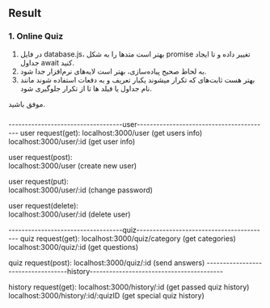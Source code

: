 ## Result

### 1. Online Quiz
1. در فایل database.js، بهتر است متدها را به شکل promise تغییر داده و تا ایجاد جداول await  کنید.
2. به لحاظ صحیح پیاده‌سازی، بهتر است لایه‌های نرم‌افزار جدا شود.
3. بهتر هست ثابت‌های که تکرار میشوند یکبار تعریف و به دفعات استفاده شوند مانند نام جداول یا فیلد ها تا از تکرار جلوگیری شود.

موفق باشید.
###
-----------------------------------user-----------------------------------------
user request(get):
    localhost:3000/user                           (get users info)
    localhost:3000/user/:id                       (get user info)


user request(post):   
    localhost:3000/user                           (create new user)


user request(put):   
    localhost:3000/user/:id                       (change password)


user request(delete):   
    localhost:3000/user/:id                       (delete user)

-----------------------------------quiz-----------------------------------------
    quiz request(get):
    localhost:3000/quiz/category                  (get categories)
    localhost:3000/quiz/:id                       (get questions)


quiz request(post):
    localhost:3000/quiz/:id                       (send answers)
-----------------------------------history-----------------------------------------

history request(get):
    localhost:3000/history/:id                    (get passed quiz history)
    localhost:3000/history/:id/:quizID            (get special quiz history)


